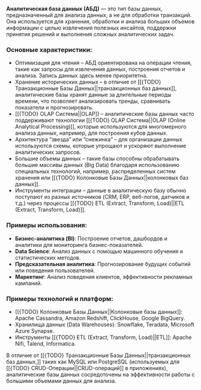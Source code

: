 **Аналитическая база данных (АБД)** — это тип базы данных, предназначенный для анализа данных, а не для обработки транзакций. Она используется для хранения, обработки и анализа больших объемов информации с целью извлечения полезных инсайтов, поддержки принятия решений и выполнения сложных аналитических задач.
  
### Основные характеристики:

- Оптимизация для чтения – АБД ориентирована на операции чтения, такие как запросы для извлечения данных, построения отчетов и анализа. Запись данных здесь менее приоритетна.
- Хранение исторических данных – в отличие от [[{TODO} Транзакционные Базы Данных||транзакционных баз данных]], аналитические базы хранят данные за длительные периоды времени, что позволяет анализировать тренды, сравнивать показатели и прогнозировать.
- [[{TODO} OLAP Система||OLAP]] – аналитические базы данных часто поддерживают технологии [[{TODO} OLAP Система||OLAP (Online Analytical Processing)]], которые используются для многомерного анализа данных, например, для построения кубов данных.
- Архитектура “звезда” или “снежинка” – для организации данных используются схемы, которые упрощают и ускоряют выполнение аналитических запросов.
- Большие объемы данных – такие базы способны обрабатывать большие массивы данных (Big Data) благодаря использованию специальных технологий, например, распределенных систем хранения или [[{TODO} Колонковые Базы Данных||колонковых баз данных]].
- Инструменты интеграции – данные в аналитическую базу обычно поступают из разных источников (CRM, ERP, веб-логов, датчиков и т.д.) через процессы [[{TODO} ETL (Extract, Transform, Load)||ETL (Extract, Transform, Load)]].

### Примеры использования:

- **Бизнес-аналитика (BI)**: Построение отчетов, дашбордов и аналитики для мониторинга бизнес-показателей.
- **Data Science**: Анализ данных с помощью машинного обучения и статистических методов.
- **Предсказательная аналитика**: Прогнозирование будущих событий или поведения пользователей.
- **Маркетинг**: Анализ поведения клиентов, эффективности рекламных кампаний.

### Примеры технологий и платформ:

- [[{TODO} Колонковые Базы Данных||Колонковые базы данных]]: Apache Cassandra, Amazon Redshift, ClickHouse, Google BigQuery.
- Хранилища данных (Data Warehouses): Snowflake, Teradata, Microsoft Azure Synapse.
- Инструменты [[{TODO} ETL (Extract, Transform, Load)||ETL]]: Apache Nifi, Talend, Informatica.

В отличие от [[{TODO} Транзакционные Базы Данных||транзакционных баз данных,]] таких как MySQL или PostgreSQL (используемых для [[{TODO} CRUD-Операции||CRUD-операций]] в приложениях), аналитические базы данных сосредоточены на эффективности работы с большими объемами данных для анализа.